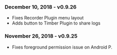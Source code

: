 ### December 10, 2018 - v0.9.26
- Fixes Recorder Plugin menu layout
- Adds button to Timber Plugin to share logs

### November 26, 2018 - v0.9.25
- Fixes foreground permission issue on Android P.